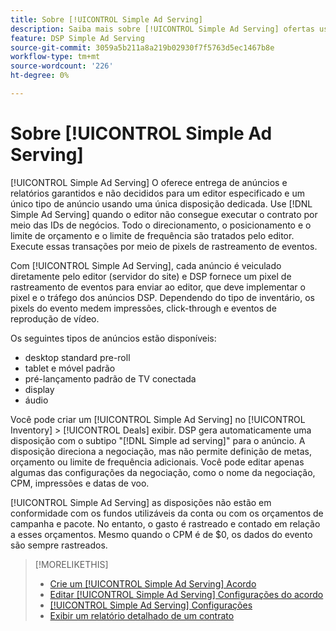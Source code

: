```yaml
---
title: Sobre [!UICONTROL Simple Ad Serving]
description: Saiba mais sobre [!UICONTROL Simple Ad Serving] ofertas usando pixels de rastreamento de evento.
feature: DSP Simple Ad Serving
source-git-commit: 3059a5b211a8a219b02930f7f5763d5ec1467b8e
workflow-type: tm+mt
source-wordcount: '226'
ht-degree: 0%

---
```


# Sobre [!UICONTROL Simple Ad Serving]

[!UICONTROL Simple Ad Serving] O oferece entrega de anúncios e relatórios garantidos e não decididos para um editor especificado e um único tipo de anúncio usando uma única disposição dedicada. Use [!DNL Simple Ad Serving] quando o editor não consegue executar o contrato por meio das IDs de negócios. Todo o direcionamento, o posicionamento e o limite de orçamento e o limite de frequência são tratados pelo editor. Execute essas transações por meio de pixels de rastreamento de eventos.

Com [!UICONTROL Simple Ad Serving], cada anúncio é veiculado diretamente pelo editor (servidor do site) e DSP fornece um pixel de rastreamento de eventos para enviar ao editor, que deve implementar o pixel e o tráfego dos anúncios DSP. Dependendo do tipo de inventário, os pixels do evento medem impressões, click-through e eventos de reprodução de vídeo.

Os seguintes tipos de anúncios estão disponíveis:

* desktop standard pre-roll
* tablet e móvel padrão
* pré-lançamento padrão de TV conectada
* display
* áudio

Você pode criar um [!UICONTROL Simple Ad Serving] no [!UICONTROL Inventory] > [!UICONTROL Deals] exibir. DSP gera automaticamente uma disposição com o subtipo &quot;[!DNL Simple ad serving]&quot; para o anúncio. A disposição direciona a negociação, mas não permite definição de metas, orçamento ou limite de frequência adicionais. Você pode editar apenas algumas das configurações da negociação, como o nome da negociação, CPM, impressões e datas de voo.<!-- If you need multiple tracking tags for a [!UICONTROL Simple Ad Serving] deal, create a duplicate deal. -->

[!UICONTROL Simple Ad Serving] as disposições não estão em conformidade com os fundos utilizáveis da conta ou com os orçamentos de campanha e pacote. No entanto, o gasto é rastreado e contado em relação a esses orçamentos. Mesmo quando o CPM é de $0, os dados do evento são sempre rastreados.

>[!MORELIKETHIS]
>
>* [Crie um [!UICONTROL Simple Ad Serving] Acordo](simple-deal-create.md)
>* [Editar [!UICONTROL Simple Ad Serving] Configurações do acordo](simple-deal-edit.md)
>* [[!UICONTROL Simple Ad Serving] Configurações](simple-deal-settings.md)
>* [Exibir um relatório detalhado de um contrato](/help/dsp/inventory/deal-view-report.md)


<!-- add back when reimplemented:
>* [View Event-Tracking Pixels for a [!UICONTROL Simple Ad Serving] Deal](simple-deal-show-pixels.md)
-->
